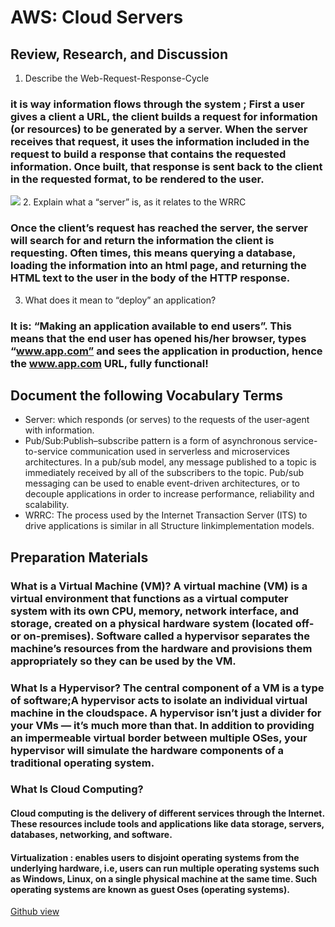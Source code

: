 # AWS: Cloud Servers
## Review, Research, and Discussion
1. Describe the Web-Request-Response-Cycle
### it is  way information flows through the system ; First a user gives a client a URL, the client builds a request for information (or resources) to be generated by a server. When the server receives that request, it uses the information included in the request to build a response that contains the requested information. Once built, that response is sent back to the client in the requested format, to be rendered to the user.
![](https://miro.medium.com/max/1394/1*fPLxbzS5zdJlKrzxf4VVXQ.png)
2. Explain what a “server” is, as it relates to the WRRC
### Once the client’s request has reached the server, the server will search for and return the information the client is requesting. Often times, this means querying a database, loading the information into an html page, and returning the HTML text to the user in the body of the HTTP response.
3. What does it mean to “deploy” an application?
### It is: “Making an application available to end users”. This means that the end user has opened his/her browser, types “www.app.com” and sees the application in production, hence the www.app.com URL, fully functional!

## Document the following Vocabulary Terms
+ Server: which responds (or serves) to the requests of the user-agent with information.
+ Pub/Sub:Publish–subscribe pattern is a form of asynchronous service-to-service communication used in serverless and microservices architectures. In a pub/sub model, any message published to a topic is immediately received by all of the subscribers to the topic. Pub/sub messaging can be used to enable event-driven architectures, or to decouple applications in order to increase performance, reliability and scalability.
+ WRRC: The process used by the Internet Transaction Server (ITS) to drive applications is similar in all Structure linkimplementation models.


## Preparation Materials

### What is a Virtual Machine (VM)? A virtual machine (VM) is a virtual environment that functions as a virtual computer system with its own CPU, memory, network interface, and storage, created on a physical hardware system (located off- or on-premises). Software called a hypervisor separates the machine’s resources from the hardware and provisions them appropriately so they can be used by the VM. 
### What Is a Hypervisor? The central component of a VM is a type of software;A hypervisor acts to isolate an individual virtual machine in the cloudspace. A hypervisor isn’t just a divider for your VMs — it’s much more than that. In addition to providing an impermeable virtual border between multiple OSes, your hypervisor will simulate the hardware components of a traditional operating system.


### What Is Cloud Computing?
#### Cloud computing is the delivery of different services through the Internet. These resources include tools and applications like data storage, servers, databases, networking, and software.
#### Virtualization : enables users to disjoint operating systems from the underlying hardware, i.e, users can run multiple operating systems such as Windows, Linux, on a single physical machine at the same time. Such operating systems are known as guest Oses (operating systems).




























[Github view](https://github.com/sbkhaloof/growthmindsit)